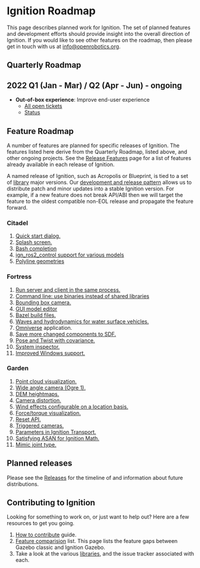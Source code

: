 # Ignition Roadmap

This page describes planned work for Ignition. The set of planned
features and development efforts should provide insight into the overall
direction of Ignition. If you would like to
see other features on the roadmap, then please get in touch with us at
info@openrobotics.org.

## Quarterly Roadmap

## 2022 Q1 (Jan - Mar) / Q2 (Apr - Jun) - ongoing

* **Out-of-box experience**: Improve end-user experience
    * [All open tickets](https://github.com/search?q=org%3Aignitionrobotics+label%3A%22OOBE+%F0%9F%93%A6%E2%9C%A8%22&state=open&type=Issues)
    * [Status](https://github.com/orgs/ignitionrobotics/projects/3?card_filter_query=label%3A%22oobe+%F0%9F%93%A6%E2%9C%A8%22)

## Feature Roadmap

A number of features are planned for specific releases of Ignition. The
features listed here derive from the Quarterly Roadmap, listed above, and other
ongoing projects.  See the [Release Features](/docs/all/release-features) page
for a list of features already available in each release of Ignition.

A named release of Ignition, such as Acropolis or Blueprint, is tied to
a set of [library](/libs) major versions. Our
[development and release pattern](/docs/all/releases) allows us to distribute
patch and minor updates into a stable Ignition version. For example, if a new
feature does not break API/ABI then we will target the feature to the oldest
compatible non-EOL release and propagate the feature forward.

### Citadel

1. [Quick start dialog.](https://github.com/ignitionrobotics/ign-gazebo/issues/1252)
1. [Splash screen.](https://github.com/ignitionrobotics/ign-gui/issues/336)
1. [Bash completion](https://github.com/ignitionrobotics/ign-tools/issues/1)
1. [ign_ros2_control support for various models](https://github.com/ignitionrobotics/docs/issues/222)
1. [Polyline geometries](https://github.com/ignitionrobotics/docs/issues/186)

### Fortress

1. [Run server and client in the same process.](https://github.com/ignitionrobotics/ign-gazebo/pull/793)
1. [Command line: use binaries instead of shared libraries](https://github.com/ignitionrobotics/ign-tools/issues/7)
1. [Bounding box camera.](https://github.com/ignitionrobotics/ign-sensors/issues/135)
1. [GUI model editor](https://github.com/ignitionrobotics/ign-gazebo/labels/editor)
1. [Bazel build files.](https://github.com/ignitionrobotics/ign-bazel)
1. [Waves and hydrodynamics for water surface vehicles.](https://github.com/ignitionrobotics/ign-gazebo/issues/1247)
1. [Omniverse](https://developer.nvidia.com/nvidia-omniverse-platform) application.
1. [Save more changed components to SDF.](https://github.com/ignitionrobotics/ign-gazebo/issues/1312)
1. [Pose and Twist with covariance.](https://github.com/ignitionrobotics/ign-msgs/pull/224)
1. [System inspector.](https://github.com/ignitionrobotics/ign-gazebo/issues/191)
1. [Improved Windows support.](https://github.com/search?q=org%3Aignitionrobotics+label%3AWindows&state=open&type=Issues)

### Garden

1. [Point cloud visualization.](https://github.com/ignitionrobotics/ign-gazebo/issues/1156)
1. [Wide angle camera (Ogre 1).](https://github.com/ignitionrobotics/ign-sensors/issues/24)
1. [DEM heightmaps.](https://github.com/ignitionrobotics/ign-gazebo/issues/235)
1. [Camera distortion.](https://github.com/ignitionrobotics/ign-sensors/issues/107)
1. [Wind effects configurable on a location basis.](https://github.com/ignitionrobotics/ign-gazebo/pull/1357)
1. [Force/torque visualization.](https://github.com/ignitionrobotics/ign-gazebo/issues/1155)
1. [Reset API.](https://github.com/ignitionrobotics/ign-gazebo/issues/1107)
1. [Triggered cameras.](https://github.com/ignitionrobotics/ign-sensors/issues/185)
1. [Parameters in Ignition Transport.](https://github.com/ignitionrobotics/ign-gazebo/pull/1280)
1. [Satisfying ASAN for Ignition Math.](https://github.com/ignitionrobotics/ign-math/issues/370)
1. [Mimic joint type.](https://github.com/ignitionrobotics/sdf_tutorials/pull/62)

## Planned releases

Please see the [Releases](/docs/all/releases) for the timeline of and information about future distributions.

## Contributing to Ignition

Looking for something to work on, or just want to help out? Here are a few
resources to get you going.

1. [How to contribute](/docs/all/contributing) guide.
1. [Feature comparision](/docs/citadel/comparison) list. This page lists the
   feature gaps between Gazebo classic and Ignition Gazebo.
1. Take a look at the various [libraries](/libs), and the issue tracker
   associated with each.
